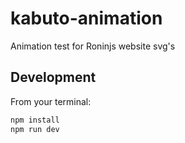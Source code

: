 # kabuto-animation

Animation test for Roninjs website svg's

## Development

From your terminal:

```sh
npm install
npm run dev
```
